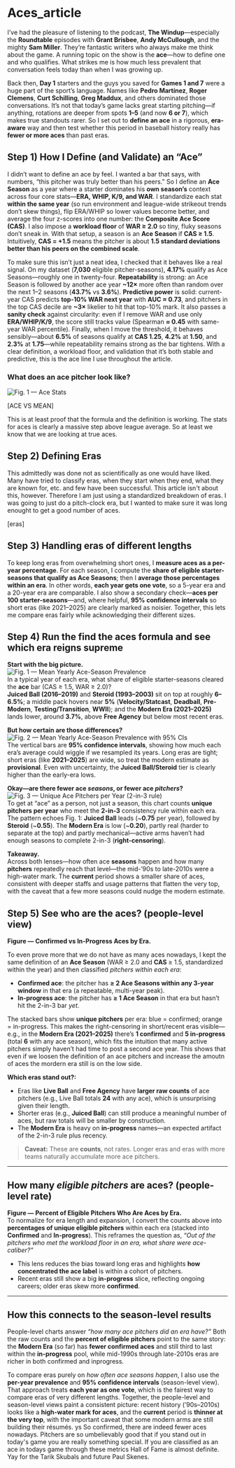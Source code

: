 # Aces_article

I’ve had the pleasure of listening to the podcast,  **The Windup**—especially the **Roundtable** episodes with **Grant Brisbee**, **Andy McCullough**, and the mighty **Sam Miller**. They’re fantastic writers who always make me think about the game. A running topic on the show is the **ace**—how to define one and who qualifies. What strikes me is how much less prevalent that conversation feels today than when I was growing up.

Back then, **Day 1** starters and the guys you saved for **Games 1 and 7** were a huge part of the sport’s language. Names like **Pedro Martínez**, **Roger Clemens**, **Curt Schilling**, **Greg Maddux**, and others dominated those conversations. It’s not that today’s game lacks great starting pitching—if anything, rotations are deeper from spots **1–5** (and now **6 or 7**), which makes true standouts rarer. So I set out to **define an ace** in a rigorous, **era-aware** way and then test whether this period in baseball history really has **fewer or more aces** than past eras.

## Step 1) How I Define (and Validate) an “Ace”

I didn’t want to define an ace by feel. I wanted a bar that says, with numbers, “this pitcher was truly better than his peers.” So I define an **Ace Season** as a year where a starter dominates his **own season’s** context across four core stats—**ERA, WHIP, K/9, and WAR**. I standardize each stat **within the same year** (so run environment and league-wide strikeout trends don’t skew things), flip ERA/WHIP so lower values become better, and average the four z-scores into one number: the **Composite Ace Score (CAS)**. I also impose a **workload floor** of **WAR ≥ 2.0** so tiny, fluky seasons don’t sneak in. With that setup, a season is an **Ace Season** if **CAS ≥ 1.5**. Intuitively, **CAS = +1.5** means the pitcher is about **1.5 standard deviations better than his peers on the combined scale**.

To make sure this isn’t just a neat idea, I checked that it behaves like a real signal. On my dataset (**7,030** eligible pitcher-seasons), **4.17%** qualify as Ace Seasons—roughly one in twenty-four. **Repeatability** is strong: an Ace Season is followed by another ace year **~12×** more often than random over the next 1–2 seasons (**43.7%** vs **3.6%**). **Predictive power** is solid: current-year CAS predicts **top-10% WAR next year** with **AUC ≈ 0.73**, and pitchers in the top CAS decile are **~3×** likelier to hit that top-10% mark. It also passes a **sanity check** against circularity: even if I remove WAR and use only **ERA/WHIP/K/9**, the score still tracks value (Spearman **≈ 0.45** with same-year WAR percentile). Finally, when I move the threshold, it behaves sensibly—about **6.5%** of seasons qualify at **CAS 1.25**, **4.2%** at **1.50**, and **2.3%** at **1.75**—while repeatability remains strong as the bar tightens. With a clear definition, a workload floor, and validation that it’s both stable and predictive, this is the ace line I use throughout the article.

### What does an ace pitcher look like? 

![Fig. 1 —  Ace Stats](ace_stat.png)  

[ACE VS MEAN] 

This is at least proof that the formula and the definition is working. The stats for aces is clearly a massive step above league average. So at least we know that we are looking at true aces. 

## Step 2) Defining Eras 

This admittedly was done not as scientifically as one would have liked. Many have tried to classify eras, when they start when they end, what they are known for, etc. and few have been successful. This article isn't about this, however. Therefore I am just using a standardized breakdown of eras. I was going to just do a pitch-clock era, but I wanted to make sure it was long enought to get a good number of aces. 

[eras]


## Step 3) Handling eras of different lengths

To keep long eras from overwhelming short ones, I **measure aces as a per-year percentage**. For each season, I compute the **share of eligible starter-seasons that qualify as Ace Seasons**; then I **average those percentages within an era**. In other words, **each year gets one vote**, so a 5-year era and a 20-year era are comparable. I also show a secondary check—**aces per 100 starter-seasons**—and, where helpful, **95% confidence intervals** so short eras (like 2021–2025) are clearly marked as noisier. Together, this lets me compare eras fairly while acknowledging their different sizes.


## Step 4) Run the find the aces formula and see which era reigns supreme 

**Start with the big picture.**  
![Fig. 1 — Mean Yearly Ace-Season Prevalence](mean_yearly_ace.png)  
In a typical year of each era, what share of eligible starter-seasons cleared the **ace** bar (CAS ≥ 1.5, WAR ≥ 2.0)?  
**Juiced Ball (2016–2019)** and **Steroid (1993–2003)** sit on top at roughly **6–6.5%**; a middle pack hovers near **5%** (**Velocity/Statcast**, **Deadball**, **Pre-Modern**, **Testing/Transition**, **WWII**); and the **Modern Era (2021–2025)** lands lower, around **3.7%**, above **Free Agency** but below most recent eras.

**But how certain are those differences?**  
![Fig. 2 — Mean Yearly Ace-Season Prevalence with 95% CIs](mean_yearly_ace_95.png)  
The vertical bars are **95% confidence intervals**, showing how much each era’s average could wiggle if we resampled its years. Long eras are tight; short eras (like **2021–2025**) are wide, so treat the modern estimate as **provisional**. Even with uncertainty, the **Juiced Ball/Steroid** tier is clearly higher than the early-era lows.

**Okay—are there fewer ace *seasons*, or fewer ace *pitchers*?**  
![Fig. 3 — Unique Ace Pitchers per Year (2-in-3 rule)](unique_ace_pitcher.png)  
To get at “ace” as a person, not just a season, this chart counts **unique pitchers per year** who meet the **2-in-3** consistency rule within each era. The pattern echoes Fig. 1: **Juiced Ball** leads (~**0.75** per year), followed by **Steroid** (~**0.55**). The **Modern Era** is low (~**0.20**), partly real (harder to separate at the top) and partly mechanical—active arms haven’t had enough seasons to complete 2-in-3 (**right-censoring**).

**Takeaway.**  
Across both lenses—how often ace **seasons** happen and how many **pitchers** repeatedly reach that level—the mid-’90s to late-2010s were a high-water mark. The **current** period shows a smaller share of aces, consistent with deeper staffs and usage patterns that flatten the very top, with the caveat that a few more seasons could nudge the modern estimate.

## Step 5) See who are the aces? (people-level view)

**Figure — Confirmed vs In-Progress Aces by Era.**  

To even prove more that we do not have as many aces nowadays, I kept the same definition of an **Ace Season** (WAR ≥ 2.0 and **CAS** ≥ 1.5, standardized within the year) and then classified *pitchers within each era*:

- **Confirmed ace**: the pitcher has **≥ 2 Ace Seasons within any 3-year window** in that era (a repeatable, multi-year peak).  
- **In-progress ace**: the pitcher has **≥ 1 Ace Season** in that era but hasn’t hit the 2-in-3 bar *yet*.

The stacked bars show **unique pitchers** per era: blue = confirmed; orange = in-progress. This makes the right-censoring in short/recent eras visible—e.g., in the **Modern Era (2021–2025)** there’s **1 confirmed** and **5 in-progress** (total **6** with any ace season), which fits the intuition that many active pitchers simply haven’t had time to post a second ace year. This shows that even if we loosen the definition of an ace pitchers and increase the amoutn of aces the mordern era still is on the low side. 

**Which eras stand out?:**

- Eras like **Live Ball** and **Free Agency** have **larger raw counts** of ace pitchers (e.g., Live Ball totals **24** with any ace), which is unsurprising given their length.  
- Shorter eras (e.g., **Juiced Ball**) can still produce a meaningful number of aces, but raw totals will be smaller by construction.  
- The **Modern Era** is heavy on **in-progress** names—an expected artifact of the 2-in-3 rule plus recency.

> **Caveat:** These are **counts**, not rates. Longer eras and eras with more teams naturally accumulate more ace pitchers.

---

## How many *eligible pitchers* are aces? (people-level rate)

**Figure — Percent of Eligible Pitchers Who Are Aces by Era.**  
To normalize for era length and expansion, I convert the counts above into **percentages of unique eligible pitchers** within each era (stacked into **Confirmed** and **In-progress**). This reframes the question as, *“Out of the pitchers who met the workload floor in an era, what share were ace-caliber?”*

- This lens reduces the bias toward long eras and highlights **how concentrated the ace label** is within a cohort of pitchers.  
- Recent eras still show a big **in-progress** slice, reflecting ongoing careers; older eras skew more **confirmed**.

---

## How this connects to the season-level results

People-level charts answer *“how many ace pitchers did an era have?”* Both the raw counts and the **percent of eligible pitchers** point to the same story: the **Modern Era** (so far) has **fewer confirmed aces** and still third to last within the **in-progress** pool, while mid-1990s through late-2010s eras are richer in both confirmed and inprogress. 

To compare eras purely on *how often ace seasons happen*, I also use the **per-year prevalence** and **95% confidence intervals** (season-level view). That approach treats **each year as one vote**, which is the fairest way to compare eras of very different lengths. Together, the people-level and season-level views paint a consistent picture: recent history (’90s–2010s) looks like a **high-water mark for aces**, and the **current** period is **thinner at the very top**, with the important caveat that some modern arms are still building their résumés. 
ys
So confirmed, there are indeed fewer aces nowadays. Pitchers are so umbelievably good that if you stand out in today's game you are really something special. If you are classified as an ace in todays game through these metrics Hall of Fame is almost definite. Yay for the Tarik Skubals and future Paul Skenes. 
